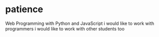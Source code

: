 # patience
Web Programming with Python and JavaScript
i would like to work with programmers
i would like to work with other students too
